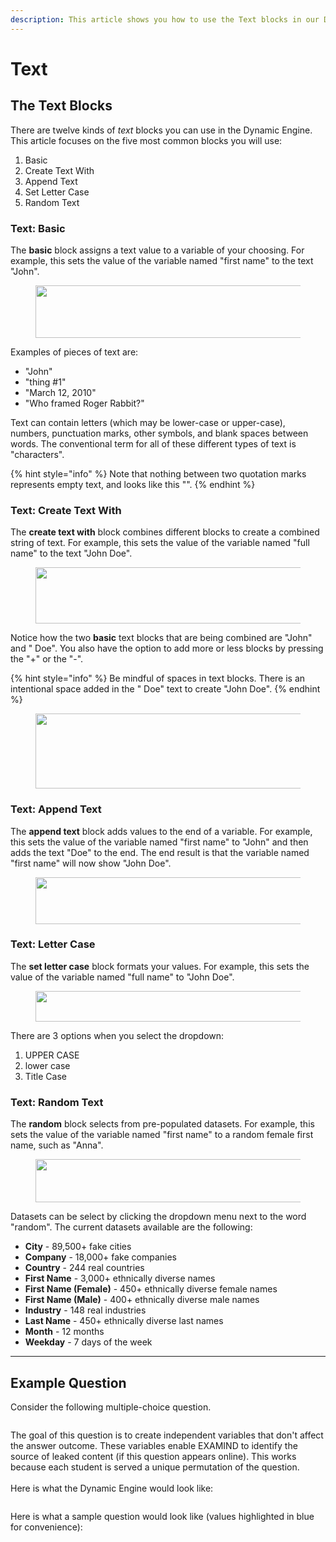 ```yaml
---
description: This article shows you how to use the Text blocks in our Dynamic Engine.
---
```


# Text

## The Text Blocks

There are twelve kinds of _text_ blocks you can use in the Dynamic Engine. This article focuses on the five most common blocks you will use:

1. Basic
2. Create Text With
3. Append Text
4. Set Letter Case
5. Random Text

### Text: Basic

The **basic** block assigns a text value to a variable of your choosing. For example, this sets the value of the variable named "first name" to the text "John".

<figure><img src="https://instructor-help.examind.io/hs-fs/hubfs/Screen%20Shot%202024-06-03%20at%207-27-47%20PM-png.png?width=575&#x26;height=84&#x26;name=Screen%20Shot%202024-06-03%20at%207-27-47%20PM-png.png" alt="" height="84" width="575"><figcaption></figcaption></figure>

Examples of pieces of text are:

* "John"
* "thing #1"
* "March 12, 2010"
* "Who framed Roger Rabbit?"

Text can contain letters (which may be lower-case or upper-case), numbers, punctuation marks, other symbols, and blank spaces between words. The conventional term for all of these different types of text is "characters".

{% hint style="info" %}
Note that nothing between two quotation marks represents empty text, and looks like this "".
{% endhint %}

### Text: Create Text With

The **create text with** block combines different blocks to create a combined string of text. For example, this sets the value of the variable named "full name" to the text "John Doe".

<figure><img src="https://instructor-help.examind.io/hs-fs/hubfs/Screen%20Shot%202024-06-03%20at%207-29-18%20PM-png.png?width=575&#x26;height=90&#x26;name=Screen%20Shot%202024-06-03%20at%207-29-18%20PM-png.png" alt="" height="90" width="575"><figcaption></figcaption></figure>

Notice how the two **basic** text blocks that are being combined are "John" and " Doe". You also have the option to add more or less blocks by pressing the "+" or the "-".

{% hint style="info" %}
Be mindful of spaces in text blocks. There is an intentional space added in the " Doe" text to create "John Doe".
{% endhint %}



<figure><img src="https://instructor-help.examind.io/hs-fs/hubfs/Screen%20Shot%202024-06-03%20at%207-30-03%20PM-png.png?width=575&#x26;height=120&#x26;name=Screen%20Shot%202024-06-03%20at%207-30-03%20PM-png.png" alt="" height="120" width="575"><figcaption></figcaption></figure>

### Text: Append Text

The **append text** block adds values to the end of a variable. For example, this sets the value of the variable named "first name" to "John" and then adds the text "Doe" to the end. The end result is that the variable named "first name" will now show "John Doe".

<figure><img src="https://instructor-help.examind.io/hs-fs/hubfs/Screen%20Shot%202024-06-03%20at%207-31-32%20PM-png.png?width=575&#x26;height=75&#x26;name=Screen%20Shot%202024-06-03%20at%207-31-32%20PM-png.png" alt="" height="75" width="575"><figcaption></figcaption></figure>

### Text: Letter Case

The **set letter case** block formats your values. For example, this sets the value of the variable named "full name" to "John Doe".

<figure><img src="https://instructor-help.examind.io/hs-fs/hubfs/Screen%20Shot%202024-06-03%20at%207-34-39%20PM-png.png?width=575&#x26;height=49&#x26;name=Screen%20Shot%202024-06-03%20at%207-34-39%20PM-png.png" alt="" height="49" width="575"><figcaption></figcaption></figure>

There are 3 options when you select the dropdown:

1. UPPER CASE
2. lower case
3. Title Case

### Text: Random Text

The **random** block selects from pre-populated datasets. For example, this sets the value of the variable named "first name" to a random female first name, such as "Anna".

<figure><img src="https://instructor-help.examind.io/hs-fs/hubfs/Screen%20Shot%202024-06-03%20at%207-35-39%20PM-png.png?width=575&#x26;height=69&#x26;name=Screen%20Shot%202024-06-03%20at%207-35-39%20PM-png.png" alt="" height="69" width="575"><figcaption></figcaption></figure>

Datasets can be select by clicking the dropdown menu next to the word "random". The current datasets available are the following:

* **City** - 89,500+ fake cities
* **Company** - 18,000+ fake companies
* **Country** - 244 real countries
* **First Name** - 3,000+ ethnically diverse names
* **First Name (Female)** - 450+ ethnically diverse female names
* **First Name (Male)** - 400+ ethnically diverse male names
* **Industry** - 148 real industries
* **Last Name** - 450+ ethnically diverse last names
* **Month** - 12 months
* **Weekday** - 7 days of the week

***

## Example Question

Consider the following multiple-choice question.

<figure><img src="../../../../.gitbook/assets/Screenshot 2024-12-05 at 4.55.36 PM.png" alt=""><figcaption></figcaption></figure>

The goal of this question is to create independent variables that don't affect the answer outcome. These variables enable EXAMIND to identify the source of leaked content (if this question appears online). This works because each student is served a unique permutation of the question.\
\
Here is what the Dynamic Engine would look like:

<figure><img src="../../../../.gitbook/assets/Screenshot 2024-12-05 at 4.55.19 PM.png" alt=""><figcaption></figcaption></figure>

Here is what a sample question would look like (values highlighted in blue for convenience):

<figure><img src="../../../../.gitbook/assets/Screenshot 2024-12-05 at 4.56.55 PM.png" alt=""><figcaption></figcaption></figure>
